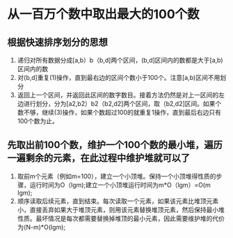 # 从一百万个数中取出最大的100个数
## 根据快速排序划分的思想 
1.  递归对所有数据分成[a,b）b（b,d]两个区间，(b,d]区间内的数都是大于[a,b)区间内的数   
2.  对(b,d]重复(1)操作，直到最右边的区间个数小于100个。注意[a,b)区间不用划分   
3.  返回上一个区间，并返回此区间的数字数目。接着方法仍然是对上一区间的左边进行划分，分为[a2,b2）b2（b2,d2]两个区间，取（b2,d2]区间。如果个数不够，继续(3)操作，如果个数超过100的就重复1操作，直到最后右边只有100个数为止。  

## 先取出前100个数，维护一个100个数的最小堆，遍历一遍剩余的元素，在此过程中维护堆就可以了
1.  取前m个元素（例如m=100），建立一个小顶堆。保持一个小顶堆得性质的步骤，运行时间为O（lgm);建立一个小顶堆运行时间为m*O（lgm）=O(m lgm);    
2.  顺序读取后续元素，直到结束。每次读取一个元素，如果该元素比堆顶元素小，直接丢弃如果大于堆顶元素，则用该元素替换堆顶元素，然后保持最小堆性质。最坏情况是每次都需要替换掉堆顶的最小元素，因此需要维护堆的代价为(N-m)*O(lgm); 